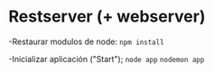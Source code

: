 # Restserver (+ webserver)

-Restaurar modulos de node:
```npm install```

-Inicializar aplicación ("Start");
```node app```
```nodemon app```
